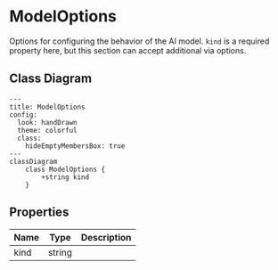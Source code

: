 # ModelOptions

Options for configuring the behavior of the AI model.
`kind` is a required property here, but this section can accept additional via options.

## Class Diagram

```mermaid
---
title: ModelOptions
config:
  look: handDrawn
  theme: colorful
  class:
    hideEmptyMembersBox: true
---
classDiagram
    class ModelOptions {
        +string kind
    }
```






## Properties

| Name | Type | Description |
| ---- | ---- | ----------- |
| kind | string |   |



